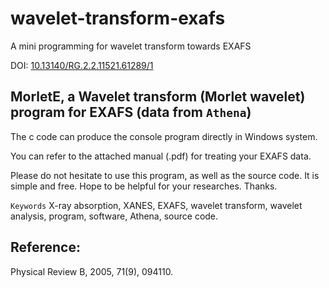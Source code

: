 # wavelet-transform-exafs
A mini programming for wavelet transform towards EXAFS

DOI: [10.13140/RG.2.2.11521.61289/1](http:doi.org/10.13140/RG.2.2.11521.61289/1)

## MorletE, a Wavelet transform (Morlet wavelet) program for EXAFS (data from `Athena`)

The c code can produce the console program directly in Windows system.

You can refer to the attached manual (.pdf) for treating your EXAFS data.

Please do not hesitate to use this program, as well as the source code. It is simple and free. Hope to be helpful for your researches. Thanks.

`Keywords` X-ray absorption, XANES, EXAFS, wavelet transform, wavelet analysis, program, software, Athena, source code.

## Reference:

Physical Review B, 2005, 71(9), 094110.
